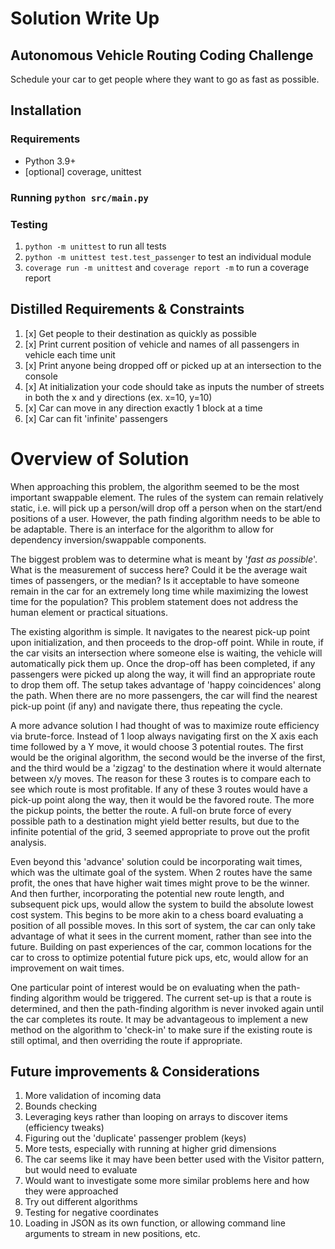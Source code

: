 # Solution Write Up
## Autonomous Vehicle Routing Coding Challenge
Schedule your car to get people where they want to go as fast as possible.

## Installation 
### Requirements
- Python 3.9+
- [optional] coverage, unittest

### Running `python src/main.py`
### Testing
1. `python -m unittest` to run all tests
2. `python -m unittest test.test_passenger` to test an individual module
3. `coverage run -m unittest` and `coverage report -m` to run a coverage report

## Distilled Requirements & Constraints
1. [x] Get people to their destination as quickly as possible
2. [x] Print current position of vehicle and names of all passengers in vehicle each time unit
3. [x] Print anyone being dropped off or picked up at an intersection to the console
4. [x] At initialization your code should take as inputs the number of streets in both the x and y directions (ex. x=10, y=10)
5. [x] Car can move in any direction exactly 1 block at a time
6. [x] Car can fit 'infinite' passengers

# Overview of Solution
When approaching this problem, the algorithm seemed to be the most important swappable element. The rules of the system
can remain relatively static, i.e. will pick up a person/will drop off a person when on the start/end positions of a 
user. However, the path finding algorithm needs to be able to be adaptable. There is an interface for the algorithm to
allow for dependency inversion/swappable components. 

The biggest problem was to determine what is meant by '*fast as possible*'. What is the measurement of success here?
Could it be the average wait times of passengers, or the median? Is it acceptable to have someone remain in the car for
an extremely long time while maximizing the lowest time for the population? This problem statement does not address the
human element or practical situations. 

The existing algorithm is simple. It navigates to the nearest pick-up point upon initialization, and then proceeds to the
drop-off point. While in route, if the car visits an intersection where someone else is waiting, the vehicle will automatically 
pick them up. Once the drop-off has been completed, if any passengers were picked up along the way, it will find an appropriate
route to drop them off. The setup takes advantage of 'happy coincidences' along the path. When there are no more passengers, the
car will find the nearest pick-up point (if any) and navigate there, thus repeating the cycle.

A more advance solution I had thought of was to maximize route efficiency via brute-force. Instead of 1 loop always navigating first on
the X axis each time followed by a Y move, it would choose 3 potential routes. The first would be the original algorithm, the second would be the inverse of the first, and the third would be a 'zigzag' to the destination where it would alternate between x/y moves. The reason for these 3 routes is to compare each to see which route is most profitable. If any of these 3 routes would have a pick-up point along the way, then it would be the favored route. The more the pickup points, the better the route. A full-on brute force of every possible path to a destination might yield better results, but due to the infinite potential of the grid, 3 seemed appropriate to prove out the profit analysis.

Even beyond this 'advance' solution could be incorporating wait times, which was the ultimate goal of the system. When 2 routes have the same profit, the ones that have higher wait times might prove to be the winner. And then further, incorporating the potential new route length, and subsequent pick ups, would allow the system to build the absolute lowest cost system. This begins to be more akin to a chess board evaluating a position of all possible moves. In this sort of system, the car can only take advantage of what it sees in the current moment, rather than see into the future. Building on past experiences of the car, common locations for the car to cross to optimize potential future pick ups, etc, would allow for an improvement on wait times.

One particular point of interest would be on evaluating when the path-finding algorithm would be triggered. The current set-up is that
a route is determined, and then the path-finding algorithm is never invoked again until the car completes its route. It may be advantageous to implement a new method on the algorithm to 'check-in' to make sure if the existing route is still optimal, and then overriding the route if appropriate.

## Future improvements & Considerations
1. More validation of incoming data
2. Bounds checking
3. Leveraging keys rather than looping on arrays to discover items (efficiency tweaks)
4. Figuring out the 'duplicate' passenger problem (keys)
5. More tests, especially with running at higher grid dimensions
6. The car seems like it may have been better used with the Visitor pattern, but would need to evaluate
7. Would want to investigate some more similar problems here and how they were approached
8. Try out different algorithms
9. Testing for negative coordinates
10. Loading in JSON as its own function, or allowing command line arguments to stream in new positions, etc.